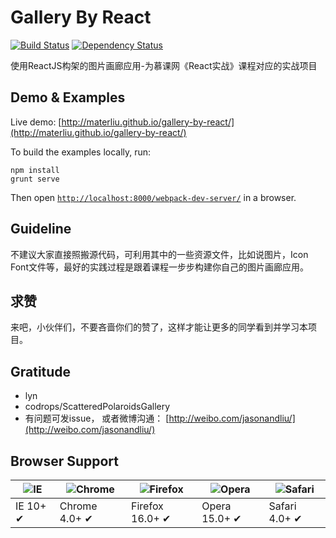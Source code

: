 Gallery By React
=====

[![Build Status](https://secure.travis-ci.org/materliu/gallery-by-react.png)](https://travis-ci.org/materliu/gallery-by-react) [![Dependency Status](https://gemnasium.com/materliu/gallery-by-react.svg)](https://gemnasium.com/materliu/gallery-by-react)

使用ReactJS构架的图片画廊应用-为慕课网《React实战》课程对应的实战项目

## Demo & Examples

Live demo: [http://materliu.github.io/gallery-by-react/](http://materliu.github.io/gallery-by-react/)

To build the examples locally, run:

```
npm install
grunt serve
```

Then open [`http://localhost:8000/webpack-dev-server/`](http://localhost:8000/webpack-dev-server/) in a browser.

## Guideline

不建议大家直接照搬源代码，可利用其中的一些资源文件，比如说图片，Icon Font文件等，最好的实践过程是跟着课程一步步构建你自己的图片画廊应用。

## 求赞

来吧，小伙伴们，不要吝啬你们的赞了，这样才能让更多的同学看到并学习本项目。

## Gratitude

* lyn
* codrops/ScatteredPolaroidsGallery
* 有问题可发issue， 或者微博沟通： [http://weibo.com/jasonandliu/](http://weibo.com/jasonandliu/)

## Browser Support

![IE](https://raw.github.com/alrra/browser-logos/master/internet-explorer/internet-explorer_48x48.png) | ![Chrome](https://raw.github.com/alrra/browser-logos/master/chrome/chrome_48x48.png) | ![Firefox](https://raw.github.com/alrra/browser-logos/master/firefox/firefox_48x48.png) | ![Opera](https://raw.github.com/alrra/browser-logos/master/opera/opera_48x48.png) | ![Safari](https://raw.github.com/alrra/browser-logos/master/safari/safari_48x48.png)
--- | --- | --- | --- | --- |
IE 10+ ✔ | Chrome 4.0+ ✔ | Firefox 16.0+ ✔ | Opera 15.0+ ✔ | Safari 4.0+ ✔ |

